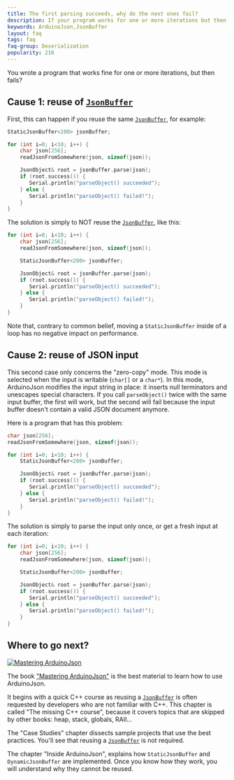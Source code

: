```yaml
---
title: The first parsing succeeds, why do the next ones fail?
description: If your program works for one or more iterations but then fails, it's probably because the same JsonBuffer is used multiple time.
keywords: ArduinoJson,JsonBuffer
layout: faq
tags: faq
faq-group: Deserialization
popularity: 216
---
```


You wrote a program that works fine for one or more iterations, but then fails?

## Cause 1: reuse of [`JsonBuffer`]({{site.baseurl}}/api/jsonbuffer/)

First, this can happen if you reuse the same [`JsonBuffer`]({{site.baseurl}}/api/jsonbuffer/), for example:

```c++
StaticJsonBuffer<200> jsonBuffer;

for (int i=0; i<10; i++) {
    char json[256];
    readJsonFromSomewhere(json, sizeof(json));

    JsonObject& root = jsonBuffer.parse(json);
    if (root.success()) {
       Serial.println("parseObject() succeeded");
    } else {
       Serial.println("parseObject() failed!");
    }
}
```

The solution is simply to NOT reuse the [`JsonBuffer`]({{site.baseurl}}/api/jsonbuffer/), like this:

```c++
for (int i=0; i<10; i++) {
    char json[256];
    readJsonFromSomewhere(json, sizeof(json));

    StaticJsonBuffer<200> jsonBuffer;

    JsonObject& root = jsonBuffer.parse(json);
    if (root.success()) {
       Serial.println("parseObject() succeeded");
    } else {
       Serial.println("parseObject() failed!");
    }
}
```

Note that, contrary to common belief, moving a `StaticJsonBuffer` inside of a loop has no negative impact on performance.

## Cause 2: reuse of JSON input

This second case only concerns the "zero-copy" mode.
This mode is selected when the input is writable (`char[]` or a `char*`).
In this mode, ArduinoJson modifies the input string in place: it inserts null terminators and unescapes special characters.
If you call `parseObject()` twice with the same input buffer, the first will work, but the second will fail because the input buffer doesn't contain a valid JSON document anymore.

Here is a program that has this problem:

```c++
char json[256];
readJsonFromSomewhere(json, sizeof(json));

for (int i=0; i<10; i++) {
    StaticJsonBuffer<200> jsonBuffer;

    JsonObject& root = jsonBuffer.parse(json);
    if (root.success()) {
       Serial.println("parseObject() succeeded");
    } else {
       Serial.println("parseObject() failed!");
    }
}
```

The solution is simply to parse the input only once, or get a fresh input at each iteration:

```c++
for (int i=0; i<10; i++) {
    char json[256];
    readJsonFromSomewhere(json, sizeof(json));

    StaticJsonBuffer<200> jsonBuffer;

    JsonObject& root = jsonBuffer.parse(json);
    if (root.success()) {
       Serial.println("parseObject() succeeded");
    } else {
       Serial.println("parseObject() failed!");
    }
}
```

## Where to go next?

<a href="https://leanpub.com/arduinojson/"><img src="{{site.baseurl}}/images/cover200.png" class="float-right" alt="Mastering ArduinoJson"></a>

The book ["Mastering ArduinoJson"](https://leanpub.com/arduinojson/) is the best material to learn how to use ArduinoJson.

It begins with a quick C++ course as reusing a [`JsonBuffer`]({{site.baseurl}}/api/jsonbuffer/) is often requested by developers who are not familiar with C++. This chapter is called "The missing C++ course", because it covers topics that are skipped by other books: heap, stack, globals, RAII...

The "Case Studies" chapter dissects sample projects that use the best practices. You'll see that reusing a [`JsonBuffer`]({{site.baseurl}}/api/jsonbuffer/) is not required.

The chapter "Inside ArduinoJson", explains how `StaticJsonBuffer` and `DynamicJsonBuffer` are implemented. Once you know how they work, you will understand why they cannot be reused.
